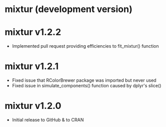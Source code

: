 # mixtur (development version)

# mixtur v1.2.2
* Implemented pull request providing efficiencies to fit_mixtur() function

# mixtur v1.2.1
* Fixed issue that RColorBrewer package was imported but never used
* Fixed issue in simulate_components() function caused by dplyr's slice()

# mixtur v1.2.0
* Initial release to GitHub & to CRAN
